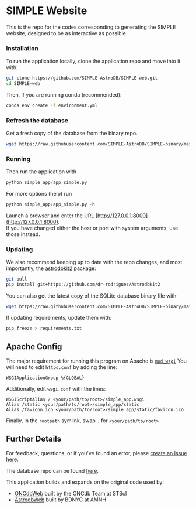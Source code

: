 # SIMPLE Website 

This is the repo for the codes corresponding to generating the SIMPLE website, designed to be as
interactive as possible.  
### Installation
To run the application locally, clone the application repo and move into it with:

```bash
git clone https://github.com/SIMPLE-AstroDB/SIMPLE-web.git
cd SIMPLE-web
```

Then, if you are running conda (recommended):
```bash
conda env create -f environment.yml
```

### Refresh the database
Get a fresh copy of the database from the binary repo.
```bash
wget https://raw.githubusercontent.com/SIMPLE-AstroDB/SIMPLE-binary/main/SIMPLE.db
```

### Running
Then run the application with   
```python 
python simple_app/app_simple.py
```
For more options (help) run
```python 
python simple_app/app_simple.py -h
```
Launch a browser and enter the URL [http://127.0.0.1:8000](http://127.0.0.1:8000).  
If you have changed either the host or port with system arguments, use those instead.  

### Updating
We also recommend keeping up to date with the repo changes, and most importantly, 
the [astrodbkit2](https://github.com/dr-rodriguez/AstrodbKit2) package:
```bash
git pull
pip install git+https://github.com/dr-rodriguez/AstrodbKit2
```
You can also get the latest copy of the SQLite database binary file with:
```bash
wget https://raw.githubusercontent.com/SIMPLE-AstroDB/SIMPLE-binary/main/SIMPLE.db
```

If updating requirements, update them with:
```bash
pip freeze > requirements.txt
```

## Apache Config
The major requirement for running this program on Apache
is [`mod_wsgi`](https://flask.palletsprojects.com/en/2.1.x/deploying/mod_wsgi/)
You will need to edit `httpd.conf` by adding the line:
```
WSGIApplicationGroup %{GLOBAL}
```
Additionally, edit `wsgi.conf` with the lines:
```
WSGIScriptAlias / <your/path/to/root>/simple_app.wsgi
Alias /static <your/path/to/root>/simple_app/static
Alias /favicon.ico <your/path/to/root>/simple_app/static/favicon.ico
```
Finally, in the `rootpath` symlink, swap
`
.
`
for
`
<your/path/to/root>
`


## Further Details
For feedback, questions, or if you've found an error, 
please [create an Issue here](https://github.com/SIMPLE-AstroDB/SIMPLE-web/issues).

The database repo can be found [here](https://github.com/SIMPLE-AstroDB/SIMPLE-db).  

This application builds and expands on the original code used by:
 - [ONCdbWeb](https://github.com/ONCdb/ONCdbWeb) built by the ONCdb Team at STScI
 - [AstrodbWeb](https://github.com/dr-rodriguez/AstrodbWeb) built by BDNYC at AMNH
